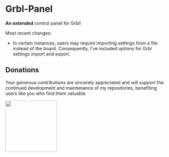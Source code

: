 # Grbl-Panel
**An extended** control panel for Grbl!

Most recent changes:

+ In certain instances, users may require importing settings from a file instead of the board. Consequently, I've included options for Grbl settings import and export.


## Donations
Your generous contributions are sincerely appreciated and will support the continued development and maintenance of my repositories, benefiting users like you who find them valuable

<a href="https://www.blockonomics.co/pay-url/cb221579a6bc4ed2" class="blockoPayBtn" data-toggle="modal" data-uid=cb221579a6bc4ed2><img width=160 src="https://www.blockonomics.co/img/pay_with_bitcoin_medium.png" target="_blank" ></a>
